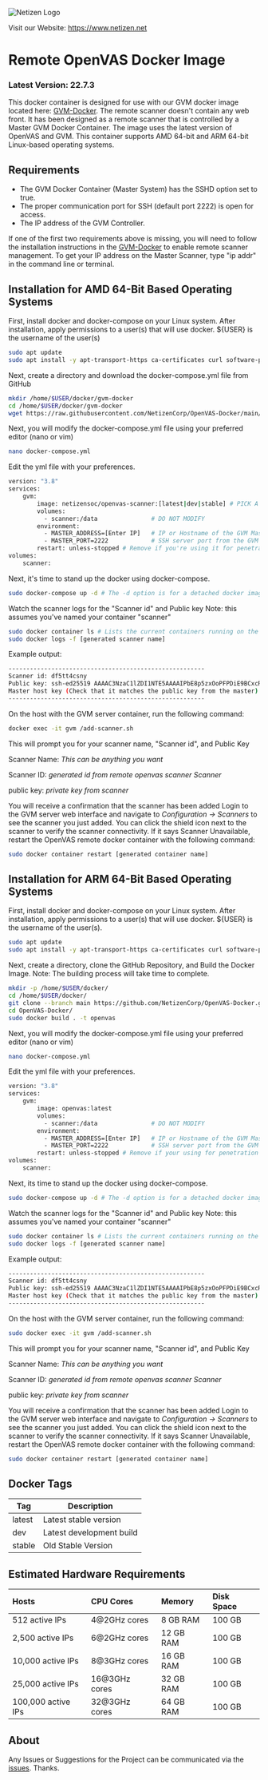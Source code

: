 ![Netizen Logo](https://www.netizen.net/assets/img/netizen_banner_cybersecure_small.png)

Visit our Website: https://www.netizen.net

# Remote OpenVAS Docker Image
### Latest Version: 22.7.3

This docker container is designed for use with our GVM docker image located here: [GVM-Docker](https://github.com/NetizenCorp/GVM-Docker). The remote scanner doesn't contain any web front. It has been designed as a remote scanner that is controlled by a Master GVM Docker Container. The image uses the latest version of OpenVAS and GVM. This container supports AMD 64-bit and ARM 64-bit Linux-based operating systems.

## Requirements
* The GVM Docker Container (Master System) has the SSHD option set to true.
* The proper communication port for SSH (default port 2222) is open for access.
* The IP address of the GVM Controller.

If one of the first two requirements above is missing, you will need to follow the installation instructions in the [GVM-Docker](https://github.com/NetizenCorp/GVM-Docker) to enable remote scanner management. To get your IP address on the Master Scanner, type "ip addr" in the command line or terminal.

## Installation for AMD 64-Bit Based Operating Systems
First, install docker and docker-compose on your Linux system. After installation, apply permissions to a user(s) that will use docker. ${USER} is the username of the user(s)
```bash
sudo apt update
sudo apt install -y apt-transport-https ca-certificates curl software-properties-common docker.io docker-compose
```
Next, create a directory and download the docker-compose.yml file from GitHub
```bash
mkdir /home/$USER/docker/gvm-docker
cd /home/$USER/docker/gvm-docker
wget https://raw.githubusercontent.com/NetizenCorp/OpenVAS-Docker/main/docker-compose.yml
```
Next, you will modify the docker-compose.yml file using your preferred editor (nano or vim)
```bash
nano docker-compose.yml
```
Edit the yml file with your preferences.
```bash
version: "3.8"
services:
    gvm:
        image: netizensoc/openvas-scanner:[latest|dev|stable] # PICK A VERSION AND REMOVE BRACKETS BEFORE COMPOSING. Latest is the stable image. Dev is the development image.
        volumes:
          - scanner:/data               # DO NOT MODIFY
        environment:
          - MASTER_ADDRESS=[Enter IP]   # IP or Hostname of the GVM Master container. REMOVE BRACKETS BEFORE COMPOSING.
          - MASTER_PORT=2222            # SSH server port from the GVM container. Make sure the port matches the GVM master port that was configured.
        restart: unless-stopped # Remove if you're using it for penetration testing or one-time scans. Only use if using for production/continuous scanning
volumes:
    scanner:
```
Next, it's time to stand up the docker using docker-compose.
```bash
sudo docker-compose up -d # The -d option is for a detached docker image
```
Watch the scanner logs for the \"Scanner id\" and Public key
Note: this assumes you\'ve named your container \"scanner\"
```bash
sudo docker container ls # Lists the current containers running on the system. Look under the Names column for the container name. Ex: gvm-docker_gvm_1
sudo docker logs -f [generated scanner name]
```
Example output:
```bash
-------------------------------------------------------
Scanner id: df5tt4csny
Public key: ssh-ed25519 AAAAC3NzaC1lZDI1NTE5AAAAIPbE8p5zxOoPFPDiE9BCxcRd1jCVaRfOO92BO5hIfdqi df5cy5csnp
Master host key (Check that it matches the public key from the master): [192.168.1.150]:2222 ssh-ed25519 AAAAC3NzaC1lZDI1NTE5A55AIMHHl4neiOBuBfCPQtJp/WQuyb6xVIrgmVp3U/A7qmev
-------------------------------------------------------
```
On the host with the GVM server container, run the following command:
```bash
docker exec -it gvm /add-scanner.sh
```
This will prompt you for your scanner name, \"Scanner id\", and Public Key

Scanner Name: *This can be anything you want* 

Scanner ID: *generated id from remote openvas scanner Scanner* 

public key: *private key from scanner*

You will receive a confirmation that the scanner has been added
Login to the GVM server web interface and navigate to *Configuration -> Scanners* to see the scanner you just added.
You can click the shield icon next to the scanner to verify the scanner connectivity. If it says Scanner Unavailable, restart the OpenVAS remote docker container with the following command:
```bash
sudo docker container restart [generated container name]
```

## Installation for ARM 64-Bit Based Operating Systems
First, install docker and docker-compose on your Linux system. After installation, apply permissions to a user(s) that will use docker. ${USER} is the username of the user(s).
```bash
sudo apt update
sudo apt install -y apt-transport-https ca-certificates curl software-properties-common docker.io docker-compose
```
Next, create a directory, clone the GitHub Repository, and Build the Docker Image. Note: The building process will take time to complete.
```bash
mkdir -p /home/$USER/docker/
cd /home/$USER/docker/
git clone --branch main https://github.com/NetizenCorp/OpenVAS-Docker.git
cd OpenVAS-Docker/
sudo docker build . -t openvas
```
Next, you will modify the docker-compose.yml file using your preferred editor (nano or vim)
```bash
nano docker-compose.yml
```
Edit the yml file with your preferences.
```bash
version: "3.8"
services:
    gvm:
        image: openvas:latest
        volumes:
          - scanner:/data               # DO NOT MODIFY
        environment:
          - MASTER_ADDRESS=[Enter IP]   # IP or Hostname of the GVM Master container. REMOVE BRACKETS BEFORE COMPOSING.
          - MASTER_PORT=2222            # SSH server port from the GVM container. Make sure the port matches the GVM master port that was configured.
        restart: unless-stopped # Remove if your using for penetration testing or one-time scans. Only use if using for production/continuous scanning
volumes:
    scanner:
```
Next, its time to stand up the docker using docker-compose.
```bash
sudo docker-compose up -d # The -d option is for a detached docker image
```
Watch the scanner logs for the \"Scanner id\" and Public key
Note: this assumes you\'ve named your container \"scanner\"
```bash
sudo docker container ls # Lists the current containers running on the system. Look under the Names column for the container name. Ex: gvm-docker_gvm_1
sudo docker logs -f [generated scanner name]
```
Example output:
```bash
-------------------------------------------------------
Scanner id: df5tt4csny
Public key: ssh-ed25519 AAAAC3NzaC1lZDI1NTE5AAAAIPbE8p5zxOoPFPDiE9BCxcRd1jCVaRfOO92BO5hIfdqi df5cy5csnp
Master host key (Check that it matches the public key from the master): [192.168.1.150]:2222 ssh-ed25519 AAAAC3NzaC1lZDI1NTE5A55AIMHHl4neiOBuBfCPQtJp/WQuyb6xVIrgmVp3U/A7qmev
-------------------------------------------------------
```
On the host with the GVM server container, run the following command:
```bash
sudo docker exec -it gvm /add-scanner.sh
```
This will prompt you for your scanner name, \"Scanner id\", and Public Key

Scanner Name: *This can be anything you want* 

Scanner ID: *generated id from remote openvas scanner Scanner* 

public key: *private key from scanner*

You will receive a confirmation that the scanner has been added
Login to the GVM server web interface and navigate to *Configuration -> Scanners* to see the scanner you just added.
You can click the shield icon next to the scanner to verify the scanner connectivity. If it says Scanner Unavailable, restart the OpenVAS remote docker container with the following command:
```bash
sudo docker container restart [generated container name]
```

## Docker Tags

| Tag       | Description              |
| --------- | ------------------------ |
| latest    | Latest stable version    |
| dev       | Latest development build |
| stable    | Old Stable Version       |

## Estimated Hardware Requirements

| Hosts              | CPU Cores     | Memory    | Disk Space |
| :----------------- | :------------ | :-------- | :--------- |
| 512 active IPs     | 4@2GHz cores  | 8 GB RAM  | 100 GB      |
| 2,500 active IPs   | 6@2GHz cores  | 12 GB RAM | 100 GB      |
| 10,000 active IPs  | 8@3GHz cores  | 16 GB RAM | 100 GB     |
| 25,000 active IPs  | 16@3GHz cores | 32 GB RAM | 100 GB       |
| 100,000 active IPs | 32@3GHz cores | 64 GB RAM | 100 GB       |

## About
Any Issues or Suggestions for the Project can be communicated via the [issues](https://github.com/NetizenCorp/OpenVAS-Docker/issues). Thanks.

